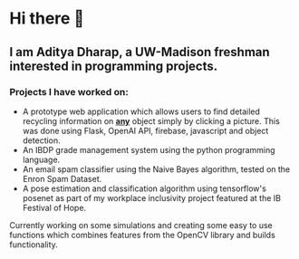 # Hi there 👋
## I am Aditya Dharap, a UW-Madison freshman interested in programming projects.
### Projects I have worked on:
  - A prototype web application which allows users to find detailed recycling information on <u>**any**</u> object simply by clicking a picture. This was done using Flask, OpenAI API, firebase, javascript and object detection.
  - An IBDP grade management system using the python programming language.
  - An email spam classifier using the Naive Bayes algorithm, tested on the Enron Spam Dataset.
  - A pose estimation and classification algorithm using tensorflow's posenet as part of my workplace inclusivity project featured at the IB Festival of Hope.

Currently working on some simulations and creating some easy to use functions which combines features from the OpenCV library and builds functionality.
<!--
**DopplerEffectReloaded/DopplerEffectReloaded** is a ✨ _special_ ✨ repository because its `README.md` (this file) appears on your GitHub profile.

Here are some ideas to get you started:

- 🔭 I’m currently working on ...
- 🌱 I’m currently learning ...
- 👯 I’m looking to collaborate on ...
- 🤔 I’m looking for help with ...
- 💬 Ask me about ...
- 📫 How to reach me: ...
- 😄 Pronouns: ...
- ⚡ Fun fact: ...
-->
